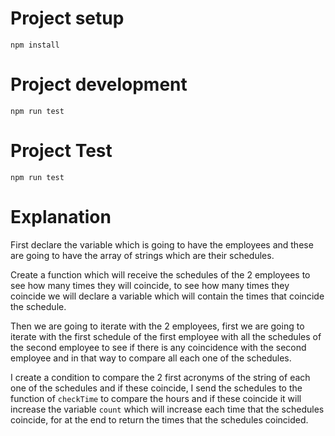 # Project setup

```
npm install
```

# Project development

```
npm run test
```

# Project Test

```
npm run test
```

# Explanation

First declare the variable which is going to have the employees and these are going to have the array of strings which are their schedules.

Create a function which will receive the schedules of the 2 employees to see how many times they will coincide, to see how many times they coincide we will declare a variable which will contain the times that coincide the schedule.

Then we are going to iterate with the 2 employees, first we are going to iterate with the first schedule of the first employee with all the schedules of the second employee to see if there is any coincidence with the second employee and in that way to compare all each one of the schedules.

I create a condition to compare the 2 first acronyms of the string of each one of the schedules and if these coincide, I send the schedules to the function of `checkTime` to compare the hours and if these coincide it will increase the variable `count` which will increase each time that the schedules coincide, for at the end to return the times that the schedules coincided.
